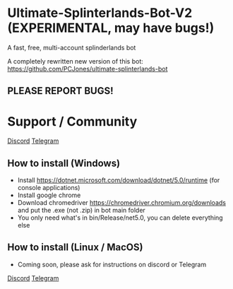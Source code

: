 # Ultimate-Splinterlands-Bot-V2 (EXPERIMENTAL, may have bugs!)
A fast, free, multi-account splinderlands bot

A completely rewritten new version of this bot: https://github.com/PCJones/ultimate-splinterlands-bot

## PLEASE REPORT BUGS!

# Support / Community

[Discord](https://discord.gg/hwSr7KNGs9)
[Telegram](https://t.me/ultimatesplinterlandsbot) 

## How to install (Windows)
- Install https://dotnet.microsoft.com/download/dotnet/5.0/runtime (for console applications)
- Install google chrome
- Download chromedriver https://chromedriver.chromium.org/downloads and put the .exe (not .zip) in bot main folder
- You only need what's in bin/Release/net5.0, you can delete everything else

## How to install (Linux / MacOS)
- Coming soon, please ask for instructions on discord or Telegram

[Discord](https://discord.gg/hwSr7KNGs9)
[Telegram](https://t.me/ultimatesplinterlandsbot) 
